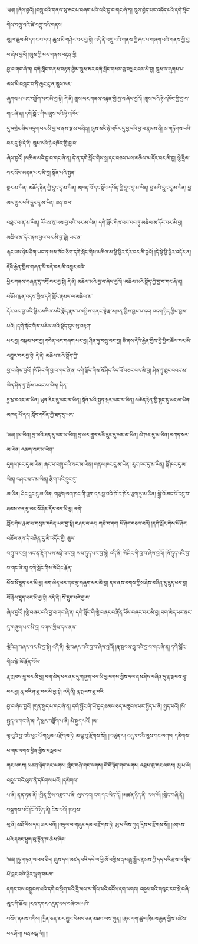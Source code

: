   
༄༅། །ཞེས་བྱའོ། །བཀྲུ་བའི་གནས་སུ་རྐང་པ་བཞག་པའི་སའི་བྱ་བ་གང་ཞེ་ན། ཁྲུས་བྱེད་པར་འདོད་པའི་དགེ་སློང་གིས་བཀྲུ་བའི་ཚེ་བཀྲུ་བའི་གནས་  
སུ་ཁ་ཆུས་མི་དགང་བ་དང། ཆུས་མི་གཤེར་བར་བྱ་སྟེ། འདི་ནི་བཀྲུ་བའི་གནས་ཀྱི་རྐང་པ་གཞག་པའི་གནས་ཀྱི་བྱ་བ་ཞེས་བྱའོ། །ཁྲུས་ཀྱི་སར་གནས་བརྟན་གྱི་  
བྱ་བ་གང་ཞེ་ན། དགེ་སློང་གནས་བརྟན་གྱིས་ཁྲུས་སར་དགེ་སློང་གསར་བུ་བསླང་བར་མི་བྱ། ཁྲུས་ལ་ཞུགས་པ་ལས་མི་བསླང་བ་ནི་ཆུང་ངུ་ན་ཁྲུས་སར་  
ཞུགས་པ་ཡང་བཟློག་པར་མི་བྱ་སྟེ། དེ་ནི། ཁྲུས་སར་གནས་བརྟན་གྱི་བྱ་བ་ཞེས་བྱའོ། །ཁྲུས་སའི་ཉེ་འཁོར་གྱི་བྱ་བ་གང་ཞེ་ན། དགེ་སློང་གིས་ཁྲུས་སའི་ཉེ་འཁོར་  
དུ་འགྲེང་ཞིང་འདུག་པར་མི་བྱ་བ་ནས་སྔ་མ་བཞིན། ཁྲུས་སའི་ཉེ་འཁོར་དུ་བྱ་བའི་བྱ་བ་རྣམས་ནི། མ་གཏོགས་པའི་བར་དུ་སྟེ་དེ་ནི། ཁྲུས་སའི་ཉེ་འཁོར་གྱི་བྱ་བ་  
ཞེས་བྱའོ། །མཆིལ་མའི་བྱ་བ་གང་ཞེ་ན། དེ་ན་དགེ་སློང་གིས་སྒྲ་དང་བཅས་པས་མཆིལ་མ་དོར་བར་མི་བྱ། ལྕེ་དྲིལ་བར་སོས་མནན་པར་མི་བྱ། སྟོན་པའི་སྤྱན་  
སྔར་མ་ཡིན། མཆོད་རྟེན་གྱི་དྲུང་དུ་མ་ཡིན། མཁན་པོ་དང་སློབ་དཔོན་གྱི་དྲུང་དུ་མ་ཡིན། བླ་མའི་དྲུང་དུ་མ་ཡིན། བླ་མར་གྱུར་པའི་དྲུང་དུ་མ་ཡིན། ཟན་ཟ་བ་  
  
  
འཐུང་བ་ན་མ་ཡིན། ཡོངས་སུ་ལས་བྱ་བའི་སར་མ་ཡིན། དགེ་སློང་གིས་བབ་བབ་ཏུ་མཆིལ་མ་དོར་བར་མི་བྱ། མཆིལ་མ་དོར་ནས་ཕྱལ་བར་མི་བྱ་སྟེ། ཡང་ན་  
རྐང་པས་ཉེས་ཤིག་ཡང་ན་སས་ཁོབ་ཅིག་དགེ་སློང་གིས་མཆིལ་མ་ཕྱི་ཕྱིར་དོར་བར་མི་བྱའོ། །དེ་སྟེ་ཕྱི་ཕྱིར་འདོར་ན། དེའི་རྐྱེན་གྱིས་གཞན་མི་བདེ་བར་མི་འགྱུར་བའི་  
ཕྱིར་གནས་གཞན་དུ་འགྲོ་བར་བྱ་སྟེ། དེ་ནི། མཆིལ་མའི་བྱ་བ་ཞེས་བྱའོ། །མཆིལ་མའི་སྣོད་ཀྱི་བྱ་བ་གང་ཞེ་ན། བཅོམ་ལྡན་འདས་ཀྱིས་དགེ་སློང་རྣམས་ལ་མཆིལ་མ་  
དོར་བར་བྱ་བའི་ཕྱིར་མཆིལ་མའི་སྣོད་རྣམ་པ་གཉིས་གནང་སྟེ་རྫ་མཁན་གྱིས་བྱས་པ་དང། བདག་ཉིད་ཀྱིས་བྱས་པའོ། །དགེ་སློང་གིས་མཆིལ་མའི་སྣོད་དུས་སུ་བརྟག་  
པར་བྱ། བསྐམ་པར་བྱ། དབེན་པར་གཞག་པར་བྱ། ཤིན་ཏུ་བཀྲུ་བར་བྱ། ཅི་ནས་དེའི་རྐྱེན་གྱིས་ཕྱི་ཕྱིར་ཚོལ་བར་མི་འགྱུར་བར་བྱ་སྟེ། དེ་ནི། མཆིལ་མའི་སྣོད་ཀྱི་  
བྱ་བ་ཞེས་བྱའོ། །སོ་ཤིང་གི་བྱ་བ་གང་ཞེ་ན། དགེ་སློང་གིས་སོ་ཤིང་རིང་པོ་བཅང་བར་མི་བྱ། ཤིན་ཏུ་ཐུང་བའང་མ་ཡིན་ཤིན་ཏུ་སྦོམ་པའང་མ་ཡིན། ཤིན་  
ཏུ་ཕྲ་བའང་མ་ཡིན། ཡུན་རིང་དུ་ཡང་མ་ཡིན། སྟོན་པའི་སྤྱན་སྔར་ཡང་མ་ཡིན། མཆོད་རྟེན་གྱི་དྲུང་དུ་ཡང་མ་ཡིན། མཁན་པོ་དང། སློབ་དཔོན་གྱི་ཐད་དུ་ཡང་  
  
  
༄༅། །མ་ཡིན། བླ་མའི་ཐད་དུ་ཡང་མ་ཡིན། བླ་མར་གྱུར་པའི་དྲུང་དུ་ཡང་མ་ཡིན། མེ་ཁང་དུ་མ་ཡིན། བཀད་སར་མ་ཡིན། འཆག་སར་མ་ཡིན་  
དུགས་ཁང་དུ་མ་ཡིན། རྐང་པ་བཀྲུ་བའི་སར་མ་ཡིན། གནས་ཁང་དུ་མ་ཡིན། རུང་ཁང་དུ་མ་ཡིན། སྒོ་ཁང་དུ་མ་ཡིན། བཤང་སར་མ་ཡིན། རྩིག་པའི་དྲུང་དུ་  
མ་ཡིན། ཤིང་དྲུང་དུ་མ་ཡིན། གཙུག་ལག་ཁང་གི་ཕྱག་དར་བྱ་བའི་ཁོ་ར་ཁོར་ཡུག་ཏུ་མ་ཡིན། སྐྱེ་བོ་མང་པོ་འདུ་བ་ཐམས་ཅད་དུ་ཡང་སོ་ཤིང་དོར་བར་མི་བྱ། དགེ་  
སློང་གིས་རྣམ་པ་གསུམ་དབེན་པར་བྱ་སྟེ། བཤང་བ་དང། གཅི་བ་དང། སོ་ཤིང་བཅའ་བའོ། །དགེ་སློང་གིས་སོ་ཤིང་འཆོས་ནས་དེ་བཞིན་དུ་མི་འདོར་གྱི། ཆུས་  
བཀྲུ་བར་བྱ། ཡང་ན་རྡོག་པས་མཉེ་བར་བྱ། སས་དྲུད་པར་བྱ་སྟེ། འདི་ནི། སོ་ཤིང་གི་བྱ་བ་ཞེས་བྱའོ། །སོ་དྲུད་པའི་བྱ་བ་གང་ཞེ་ན། དགེ་སློང་གིས་སོ་ཤིང་རྣོན་  
པོས་སོ་དྲུད་པར་མི་བྱ། བག་མེད་པར་ནང་དུ་གཞུག་པར་མི་བྱ། དལ་ནས་བགས་ཀྱིས་ཤེས་བཞིན་དུ་དྲུད་པར་བྱ། སོ་རྙིལ་དྲུད་པར་མི་བྱ་སྟེ། འདི་ནི། སོ་དྲུད་པའི་བྱ་བ་  
ཞེས་བྱའོ། །ལྕེ་བཞར་བའི་བྱ་བ་གང་ཞེ་ན། དགེ་སློང་གི་ལྕེ་བཞར་བ་རྣོན་པོས་བཞར་བར་མི་བྱ། བག་མེད་པར་ནང་དུ་གཞུག་པར་མི་བྱ། བགས་ཀྱིས་དལ་ནས་  
  
  
ལྕེའི་ཤ་བཞར་བར་མི་བྱ་སྟེ། འདི་ནི། ལྕེ་བཞར་བའི་བྱ་བ་ཞེས་བྱའོ། །རྣ་སྤབས་བྲུ་བའི་བྱ་བ་གང་ཞེ་ན། དགེ་སློང་གིས་རྩེ་མོ་རྣོན་པོས་  
རྣ་སྤབས་བྲུ་བར་མི་བྱ། བག་མེད་པར་ནང་དུ་གཞུག་པར་མི་བྱ་བགས་ཀྱིས་དལ་ནས་ཤེས་བཞིན་དུ་རྣ་སྤབས་བྲུ་བར་བྱ། རྣ་བའི་ཤ་བྲུ་བར་མི་བྱ་སྟེ། འདི་ནི། རྣ་སྤབས་བྲུ་བའི་  
བྱ་བ་ཞེས་བྱའོ། །ཀུན་སྤྱད་པ་གང་ཞེ་ན། དགེ་སྦྱོང་གི་ཡོ་བྱད་ཐམས་ཅད་མཚུངས་པར་སྤྱོད་པ་ནི། སྤྱད་པའོ། །མི་སྤྱད་པ་གང་ཞེ་ན། དེ་སླར་བཟློག་པ་ནི། མི་སྤྱད་པའོ། །མ་  
ལྟ་བུའི་བྱ་བའི་ཕུང་པོ་གསུམ་པ་རྫོགས་ཏེ། མ་ལྟ་བུ་རྫོགས་སོ།། །།བཙུན་པ། འདུལ་བའི་ལུས་གང་ལགས། དམིགས་པ་གང་ལགས་བྱིན་གྱིས་བརླབ་པ་  
གང་ལགས། མཚན་ཉིད་གང་ལགས། གླེང་གཞི་གང་ལགས། ངོ་བོ་ཉིད་གང་ལགས། འབྲས་བུ་གང་ལགས། ཨུ་པ་ལི། འདུལ་བའི་ལུས་ནི་དམིགས་པའོ། །དམིགས་  
པ་ནི། ནན་ཏན་ནོ། །བྱིན་གྱིས་བརླབ་པ་ནི། ལུས་དང། ངག་དང་ཡིད་དོ། །མཚན་ཉིད་ནི། ལས་སོ། །གླེང་གཞི་ནི། བསྒྲགས་པའོ་།ངོ་བོ་ཉིད་ནི། ངེས་པའོ། །འབྲས་  
བུ་ནི། མཐོ་རིས་དང། ཐར་པའོ། །འདུལ་བ་གཞུང་དམ་པ་རྫོགས་ཏེ། ཨུ་པ་ལིས་ཀུན་དྲིས་པ་རྫོགས་སོ།། །།མཁས་པའི་དབང་ཕྱུག་བུ་སྟོན་ཁ་ཆེས་ཞིབ་  
  
  
༄༅། །ཏུ་གཏན་ལ་ཕབ་ཅིང། ཞུས་དག་མཛད་པའི་དཔེ་ལ་ཕྱི་མོ་བགྱིས་ནས་རྒྱུ་སྦྱོར་རྣམས་ཀྱི་དད་པའི་རྫས་ལ་སྙིང་པོ་བླང་བའི་ཕྱིར་ལྷག་བསམ་  
དཀར་བས་བསྒྲུབས་པའི་དགེ་བ་སྡིག་པའི་དྲི་མས་མ་གོས་པའི་དངོས་དག་ལགས། འདུལ་བའི་གསུང་རབ་སྡེ་བཞི་ལུང་གི་ཆོས། །རབ་དཀར་འདུན་པས་བཞེངས་པའི་  
བསོད་ནམས་འདིས། །དྲིན་ཅན་མར་གྱུར་སེམས་ཅན་མཐའ་ཡས་ཀུན། །རྣམ་དག་ཚུལ་ཁྲིམས་རྒྱན་གྱིས་མཛེས་པར་ཤོག། སརྦ་མངྒ་ལཾ།། །།  
